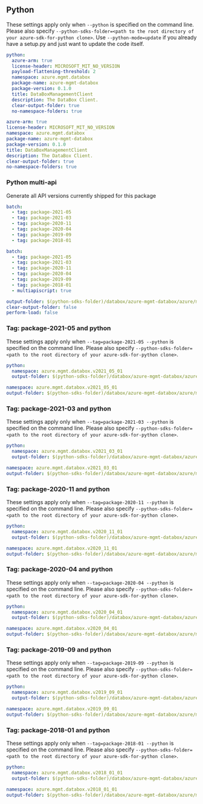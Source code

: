 ## Python

These settings apply only when `--python` is specified on the command line.
Please also specify `--python-sdks-folder=<path to the root directory of your azure-sdk-for-python clone>`.
Use `--python-mode=update` if you already have a setup.py and just want to update the code itself.

``` yaml $(python) && !$(track2)
python:
  azure-arm: true
  license-header: MICROSOFT_MIT_NO_VERSION
  payload-flattening-threshold: 2
  namespace: azure.mgmt.databox
  package-name: azure-mgmt-databox
  package-version: 0.1.0
  title: DataBoxManagementClient
  description: The DataBox Client.
  clear-output-folder: true
  no-namespace-folders: true
```

``` yaml $(python) && $(track2)
azure-arm: true
license-header: MICROSOFT_MIT_NO_VERSION
namespace: azure.mgmt.databox
package-name: azure-mgmt-databox
package-version: 0.1.0
title: DataBoxManagementClient
description: The DataBox Client.
clear-output-folder: true
no-namespace-folders: true
```

### Python multi-api

Generate all API versions currently shipped for this package

```yaml $(python) && $(multiapi) && !$(track2)
batch:
  - tag: package-2021-05
  - tag: package-2021-03
  - tag: package-2020-11
  - tag: package-2020-04
  - tag: package-2019-09
  - tag: package-2018-01
```

```yaml $(python) && $(multiapi) && $(track2)
batch:
  - tag: package-2021-05
  - tag: package-2021-03
  - tag: package-2020-11
  - tag: package-2020-04
  - tag: package-2019-09
  - tag: package-2018-01
  - multiapiscript: true
```

``` yaml $(multiapiscript)
output-folder: $(python-sdks-folder)/databox/azure-mgmt-databox/azure/mgmt/databox/
clear-output-folder: false
perform-load: false
```
### Tag: package-2021-05 and python

These settings apply only when `--tag=package-2021-05 --python` is specified on the command line.
Please also specify `--python-sdks-folder=<path to the root directory of your azure-sdk-for-python clone>`.

``` yaml $(tag) == 'package-2021-05' && $(python) && !$(track2)
python:
  namespace: azure.mgmt.databox.v2021_05_01
  output-folder: $(python-sdks-folder)/databox/azure-mgmt-databox/azure/mgmt/databox/v2021_05_01
```
``` yaml $(tag) == 'package-2021-05' && $(python) && $(track2)
namespace: azure.mgmt.databox.v2021_05_01
output-folder: $(python-sdks-folder)/databox/azure-mgmt-databox/azure/mgmt/databox/v2021_05_01
```

### Tag: package-2021-03 and python

These settings apply only when `--tag=package-2021-03 --python` is specified on the command line.
Please also specify `--python-sdks-folder=<path to the root directory of your azure-sdk-for-python clone>`.

``` yaml $(tag) == 'package-2021-03' && $(python) && !$(track2)
python:
  namespace: azure.mgmt.databox.v2021_03_01
  output-folder: $(python-sdks-folder)/databox/azure-mgmt-databox/azure/mgmt/databox/v2021_03_01
```
``` yaml $(tag) == 'package-2021-03' && $(python) && $(track2)
namespace: azure.mgmt.databox.v2021_03_01
output-folder: $(python-sdks-folder)/databox/azure-mgmt-databox/azure/mgmt/databox/v2021_03_01
```

### Tag: package-2020-11 and python

These settings apply only when `--tag=package-2020-11 --python` is specified on the command line.
Please also specify `--python-sdks-folder=<path to the root directory of your azure-sdk-for-python clone>`.

``` yaml $(tag) == 'package-2020-11' && $(python) && !$(track2)
python:
  namespace: azure.mgmt.databox.v2020_11_01
  output-folder: $(python-sdks-folder)/databox/azure-mgmt-databox/azure/mgmt/databox/v2020_11_01
```
``` yaml $(tag) == 'package-2020-11' && $(python) && $(track2)
namespace: azure.mgmt.databox.v2020_11_01
output-folder: $(python-sdks-folder)/databox/azure-mgmt-databox/azure/mgmt/databox/v2020_11_01
```

### Tag: package-2020-04 and python

These settings apply only when `--tag=package-2020-04 --python` is specified on the command line.
Please also specify `--python-sdks-folder=<path to the root directory of your azure-sdk-for-python clone>`.

``` yaml $(tag) == 'package-2020-04' && $(python) && !$(track2)
python:
  namespace: azure.mgmt.databox.v2020_04_01
  output-folder: $(python-sdks-folder)/databox/azure-mgmt-databox/azure/mgmt/databox/v2020_04_01
```
``` yaml $(tag) == 'package-2020-04' && $(python) && $(track2)
namespace: azure.mgmt.databox.v2020_04_01
output-folder: $(python-sdks-folder)/databox/azure-mgmt-databox/azure/mgmt/databox/v2020_04_01
```

### Tag: package-2019-09 and python

These settings apply only when `--tag=package-2019-09 --python` is specified on the command line.
Please also specify `--python-sdks-folder=<path to the root directory of your azure-sdk-for-python clone>`.

``` yaml $(tag) == 'package-2019-09' && $(python) && !$(track2)
python:
  namespace: azure.mgmt.databox.v2019_09_01
  output-folder: $(python-sdks-folder)/databox/azure-mgmt-databox/azure/mgmt/databox/v2019_09_01
```
``` yaml $(tag) == 'package-2019-09' && $(python) && $(track2)
namespace: azure.mgmt.databox.v2019_09_01
output-folder: $(python-sdks-folder)/databox/azure-mgmt-databox/azure/mgmt/databox/v2019_09_01
```

### Tag: package-2018-01 and python

These settings apply only when `--tag=package-2018-01 --python` is specified on the command line.
Please also specify `--python-sdks-folder=<path to the root directory of your azure-sdk-for-python clone>`.

``` yaml $(tag) == 'package-2018-01' && $(python) && !$(track2)
python:
  namespace: azure.mgmt.databox.v2018_01_01
  output-folder: $(python-sdks-folder)/databox/azure-mgmt-databox/azure/mgmt/databox/v2018_01_01
```
``` yaml $(tag) == 'package-2018-01' && $(python) && $(track2)
namespace: azure.mgmt.databox.v2018_01_01
output-folder: $(python-sdks-folder)/databox/azure-mgmt-databox/azure/mgmt/databox/v2018_01_01
```
